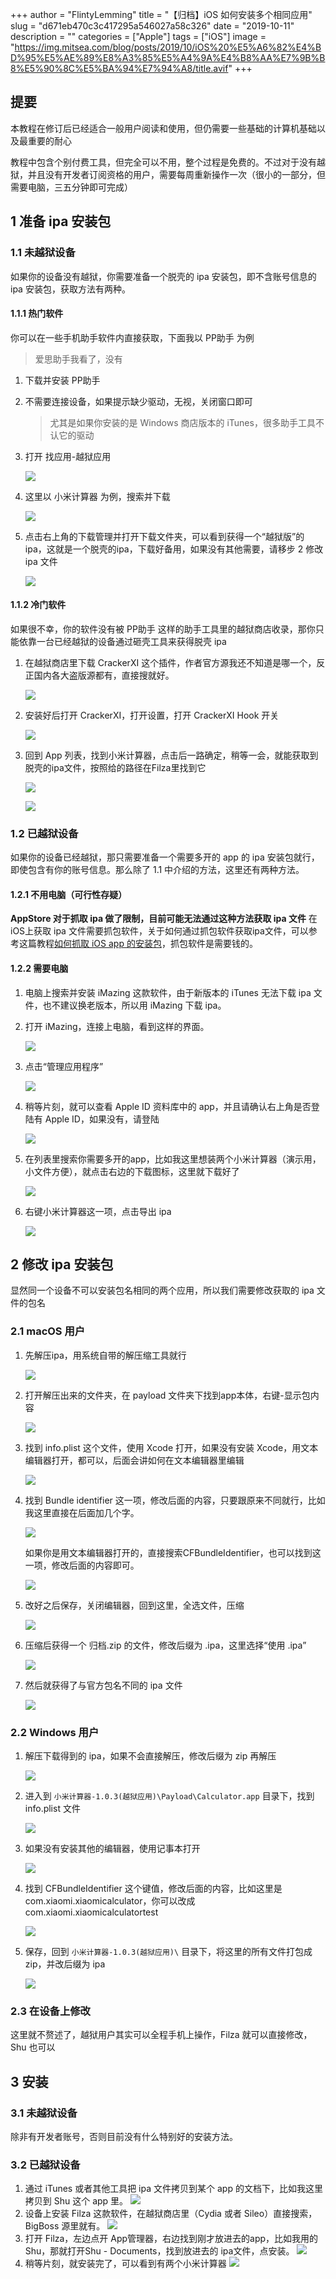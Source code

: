 +++
author = "FlintyLemming"
title = "【归档】iOS 如何安装多个相同应用"
slug = "d671eb470c3c417295a546027a58c326"
date = "2019-10-11"
description = ""
categories = ["Apple"]
tags = ["iOS"]
image = "https://img.mitsea.com/blog/posts/2019/10/iOS%20%E5%A6%82%E4%BD%95%E5%AE%89%E8%A3%85%E5%A4%9A%E4%B8%AA%E7%9B%B8%E5%90%8C%E5%BA%94%E7%94%A8/title.avif"
+++

## 提要
本教程在修订后已经适合一般用户阅读和使用，但仍需要一些基础的计算机基础以及最重要的耐心

教程中包含个别付费工具，但完全可以不用，整个过程是免费的。不过对于没有越狱，并且没有开发者订阅资格的用户，需要每周重新操作一次（很小的一部分，但需要电脑，三五分钟即可完成）

## 1 准备 ipa 安装包
### 1.1 未越狱设备
如果你的设备没有越狱，你需要准备一个脱壳的 ipa 安装包，即不含账号信息的 ipa 安装包，获取方法有两种。
#### 1.1.1 热门软件
你可以在一些手机助手软件内直接获取，下面我以 PP助手 为例
> 爱思助手我看了，没有
1. 下载并安装 PP助手
2. 不需要连接设备，如果提示缺少驱动，无视，关闭窗口即可
    > 尤其是如果你安装的是 Windows 商店版本的 iTunes，很多助手工具不认它的驱动
3. 打开 找应用-越狱应用

    ![](https://img.mitsea.com/blog/posts/2019/10/iOS%20%E5%A6%82%E4%BD%95%E5%AE%89%E8%A3%85%E5%A4%9A%E4%B8%AA%E7%9B%B8%E5%90%8C%E5%BA%94%E7%94%A8/1.avif)

4. 这里以 小米计算器 为例，搜索并下载

    ![](https://img.mitsea.com/blog/posts/2019/10/iOS%20%E5%A6%82%E4%BD%95%E5%AE%89%E8%A3%85%E5%A4%9A%E4%B8%AA%E7%9B%B8%E5%90%8C%E5%BA%94%E7%94%A8/2.avif)

5. 点击右上角的下载管理并打开下载文件夹，可以看到获得一个“越狱版”的ipa，这就是一个脱壳的ipa，下载好备用，如果没有其他需要，请移步 2 修改 ipa 文件

    ![](https://img.mitsea.com/blog/posts/2019/10/iOS%20%E5%A6%82%E4%BD%95%E5%AE%89%E8%A3%85%E5%A4%9A%E4%B8%AA%E7%9B%B8%E5%90%8C%E5%BA%94%E7%94%A8/3.avif)

#### 1.1.2 冷门软件
如果很不幸，你的软件没有被 PP助手 这样的助手工具里的越狱商店收录，那你只能依靠一台已经越狱的设备通过砸壳工具来获得脱壳 ipa
1. 在越狱商店里下载 CrackerXI 这个插件，作者官方源我还不知道是哪一个，反正国内各大盗版源都有，直接搜就好。

    ![](https://img.mitsea.com/blog/posts/2019/10/iOS%20%E5%A6%82%E4%BD%95%E5%AE%89%E8%A3%85%E5%A4%9A%E4%B8%AA%E7%9B%B8%E5%90%8C%E5%BA%94%E7%94%A8/4.avif)

2. 安装好后打开 CrackerXI，打开设置，打开 CrackerXI Hook 开关

    ![](https://img.mitsea.com/blog/posts/2019/10/iOS%20%E5%A6%82%E4%BD%95%E5%AE%89%E8%A3%85%E5%A4%9A%E4%B8%AA%E7%9B%B8%E5%90%8C%E5%BA%94%E7%94%A8/5.avif)

3. 回到 App 列表，找到小米计算器，点击后一路确定，稍等一会，就能获取到脱壳的ipa文件，按照给的路径在Filza里找到它

    ![](https://img.mitsea.com/blog/posts/2019/10/iOS%20%E5%A6%82%E4%BD%95%E5%AE%89%E8%A3%85%E5%A4%9A%E4%B8%AA%E7%9B%B8%E5%90%8C%E5%BA%94%E7%94%A8/6.avif)

    ![](https://img.mitsea.com/blog/posts/2019/10/iOS%20%E5%A6%82%E4%BD%95%E5%AE%89%E8%A3%85%E5%A4%9A%E4%B8%AA%E7%9B%B8%E5%90%8C%E5%BA%94%E7%94%A8/7.avif)

### 1.2 已越狱设备
如果你的设备已经越狱，那只需要准备一个需要多开的 app 的 ipa 安装包就行，即使包含有你的账号信息。那么除了 1.1 中介绍的方法，这里还有两种方法。
#### 1.2.1 不用电脑（可行性存疑）
**AppStore 对于抓取 ipa 做了限制，目前可能无法通过这种方法获取 ipa 文件**
在iOS上获取 ipa 文件需要抓包软件，关于如何通过抓包软件获取ipa文件，可以参考这篇教程[如何抓取 iOS app 的安装包](https://www.flinty.moe/how-to-get-ipa/)，抓包软件是需要钱的。
#### 1.2.2 需要电脑
1. 电脑上搜索并安装 iMazing 这款软件，由于新版本的 iTunes 无法下载 ipa 文件，也不建议换老版本，所以用 iMazing 下载 ipa。
2. 打开 iMazing，连接上电脑，看到这样的界面。

    ![](https://img.mitsea.com/blog/posts/2019/10/iOS%20%E5%A6%82%E4%BD%95%E5%AE%89%E8%A3%85%E5%A4%9A%E4%B8%AA%E7%9B%B8%E5%90%8C%E5%BA%94%E7%94%A8/8.avif)

3. 点击“管理应用程序”

    ![](https://img.mitsea.com/blog/posts/2019/10/iOS%20%E5%A6%82%E4%BD%95%E5%AE%89%E8%A3%85%E5%A4%9A%E4%B8%AA%E7%9B%B8%E5%90%8C%E5%BA%94%E7%94%A8/9.avif)

4. 稍等片刻，就可以查看 Apple ID 资料库中的 app，并且请确认右上角是否登陆有 Apple ID，如果没有，请登陆

    ![](https://img.mitsea.com/blog/posts/2019/10/iOS%20%E5%A6%82%E4%BD%95%E5%AE%89%E8%A3%85%E5%A4%9A%E4%B8%AA%E7%9B%B8%E5%90%8C%E5%BA%94%E7%94%A8/10.avif)

5. 在列表里搜索你需要多开的app，比如我这里想装两个小米计算器（演示用，小文件方便），就点击右边的下载图标，这里就下载好了

    ![](https://img.mitsea.com/blog/posts/2019/10/iOS%20%E5%A6%82%E4%BD%95%E5%AE%89%E8%A3%85%E5%A4%9A%E4%B8%AA%E7%9B%B8%E5%90%8C%E5%BA%94%E7%94%A8/11.avif)

6. 右键小米计算器这一项，点击导出 ipa

    ![](https://img.mitsea.com/blog/posts/2019/10/iOS%20%E5%A6%82%E4%BD%95%E5%AE%89%E8%A3%85%E5%A4%9A%E4%B8%AA%E7%9B%B8%E5%90%8C%E5%BA%94%E7%94%A8/12.avif)

## 2 修改 ipa 安装包
显然同一个设备不可以安装包名相同的两个应用，所以我们需要修改获取的 ipa 文件的包名
### 2.1 macOS 用户
1. 先解压ipa，用系统自带的解压缩工具就行

    ![](https://img.mitsea.com/blog/posts/2019/10/iOS%20%E5%A6%82%E4%BD%95%E5%AE%89%E8%A3%85%E5%A4%9A%E4%B8%AA%E7%9B%B8%E5%90%8C%E5%BA%94%E7%94%A8/13.avif)

2. 打开解压出来的文件夹，在 payload 文件夹下找到app本体，右键-显示包内容

    ![](https://img.mitsea.com/blog/posts/2019/10/iOS%20%E5%A6%82%E4%BD%95%E5%AE%89%E8%A3%85%E5%A4%9A%E4%B8%AA%E7%9B%B8%E5%90%8C%E5%BA%94%E7%94%A8/14.avif)

3. 找到 info.plist 这个文件，使用 Xcode 打开，如果没有安装 Xcode，用文本编辑器打开，都可以，后面会讲如何在文本编辑器里编辑

    ![](https://img.mitsea.com/blog/posts/2019/10/iOS%20%E5%A6%82%E4%BD%95%E5%AE%89%E8%A3%85%E5%A4%9A%E4%B8%AA%E7%9B%B8%E5%90%8C%E5%BA%94%E7%94%A8/15.avif)

4. 找到 Bundle identifier 这一项，修改后面的内容，只要跟原来不同就行，比如我这里直接在后面加几个字。

    ![](https://img.mitsea.com/blog/posts/2019/10/iOS%20%E5%A6%82%E4%BD%95%E5%AE%89%E8%A3%85%E5%A4%9A%E4%B8%AA%E7%9B%B8%E5%90%8C%E5%BA%94%E7%94%A8/16.avif)

    如果你是用文本编辑器打开的，直接搜索CFBundleIdentifier，也可以找到这一项，修改后面的内容即可。

    ![](https://img.mitsea.com/blog/posts/2019/10/iOS%20%E5%A6%82%E4%BD%95%E5%AE%89%E8%A3%85%E5%A4%9A%E4%B8%AA%E7%9B%B8%E5%90%8C%E5%BA%94%E7%94%A8/17.avif)

5. 改好之后保存，关闭编辑器，回到这里，全选文件，压缩

    ![](https://img.mitsea.com/blog/posts/2019/10/iOS%20%E5%A6%82%E4%BD%95%E5%AE%89%E8%A3%85%E5%A4%9A%E4%B8%AA%E7%9B%B8%E5%90%8C%E5%BA%94%E7%94%A8/18.avif)

6. 压缩后获得一个 归档.zip 的文件，修改后缀为 .ipa，这里选择“使用 .ipa”

    ![](https://img.mitsea.com/blog/posts/2019/10/iOS%20%E5%A6%82%E4%BD%95%E5%AE%89%E8%A3%85%E5%A4%9A%E4%B8%AA%E7%9B%B8%E5%90%8C%E5%BA%94%E7%94%A8/19.avif)

7. 然后就获得了与官方包名不同的 ipa 文件

    ![](https://img.mitsea.com/blog/posts/2019/10/iOS%20%E5%A6%82%E4%BD%95%E5%AE%89%E8%A3%85%E5%A4%9A%E4%B8%AA%E7%9B%B8%E5%90%8C%E5%BA%94%E7%94%A8/20.avif)

### 2.2 Windows 用户
1. 解压下载得到的 ipa，如果不会直接解压，修改后缀为 zip 再解压

    ![](https://img.mitsea.com/blog/posts/2019/10/iOS%20%E5%A6%82%E4%BD%95%E5%AE%89%E8%A3%85%E5%A4%9A%E4%B8%AA%E7%9B%B8%E5%90%8C%E5%BA%94%E7%94%A8/21.avif)

2. 进入到 `小米计算器-1.0.3(越狱应用)\Payload\Calculator.app` 目录下，找到 info.plist 文件

    ![](https://img.mitsea.com/blog/posts/2019/10/iOS%20%E5%A6%82%E4%BD%95%E5%AE%89%E8%A3%85%E5%A4%9A%E4%B8%AA%E7%9B%B8%E5%90%8C%E5%BA%94%E7%94%A8/22.avif)

3. 如果没有安装其他的编辑器，使用记事本打开

    ![](https://img.mitsea.com/blog/posts/2019/10/iOS%20%E5%A6%82%E4%BD%95%E5%AE%89%E8%A3%85%E5%A4%9A%E4%B8%AA%E7%9B%B8%E5%90%8C%E5%BA%94%E7%94%A8/23.avif)

4. 找到 CFBundleIdentifier 这个键值，修改后面的内容，比如这里是 com.xiaomi.xiaomicalculator，你可以改成 com.xiaomi.xiaomicalculatortest 

    ![](https://img.mitsea.com/blog/posts/2019/10/iOS%20%E5%A6%82%E4%BD%95%E5%AE%89%E8%A3%85%E5%A4%9A%E4%B8%AA%E7%9B%B8%E5%90%8C%E5%BA%94%E7%94%A8/24.avif)

5. 保存，回到 `小米计算器-1.0.3(越狱应用)\` 目录下，将这里的所有文件打包成 zip，并改后缀为 ipa

    ![](https://img.mitsea.com/blog/posts/2019/10/iOS%20%E5%A6%82%E4%BD%95%E5%AE%89%E8%A3%85%E5%A4%9A%E4%B8%AA%E7%9B%B8%E5%90%8C%E5%BA%94%E7%94%A8/25.avif)

### 2.3 在设备上修改
这里就不赘述了，越狱用户其实可以全程手机上操作，Filza 就可以直接修改，Shu 也可以

## 3 安装
### 3.1 未越狱设备
除非有开发者账号，否则目前没有什么特别好的安装方法。

### 3.2 已越狱设备
1. 通过 iTunes 或者其他工具把 ipa 文件拷贝到某个 app 的文档下，比如我这里拷贝到 Shu 这个 app 里。
    ![](https://img.mitsea.com/blog/posts/2019/10/iOS%20%E5%A6%82%E4%BD%95%E5%AE%89%E8%A3%85%E5%A4%9A%E4%B8%AA%E7%9B%B8%E5%90%8C%E5%BA%94%E7%94%A8/26.avif)
2. 设备上安装 Filza 这款软件，在越狱商店里（Cydia 或者 Sileo）直接搜索，BigBoss 源里就有。
    ![](https://img.mitsea.com/blog/posts/2019/10/iOS%20%E5%A6%82%E4%BD%95%E5%AE%89%E8%A3%85%E5%A4%9A%E4%B8%AA%E7%9B%B8%E5%90%8C%E5%BA%94%E7%94%A8/27.avif)
3. 打开 Filza，左边点开 App管理器，右边找到刚才放进去的app，比如我用的 Shu，那就打开Shu - Documents，找到放进去的 ipa文件，点安装。
    ![](https://img.mitsea.com/blog/posts/2019/10/iOS%20%E5%A6%82%E4%BD%95%E5%AE%89%E8%A3%85%E5%A4%9A%E4%B8%AA%E7%9B%B8%E5%90%8C%E5%BA%94%E7%94%A8/28.avif)
4. 稍等片刻，就安装完了，可以看到有两个小米计算器
    ![](https://img.mitsea.com/blog/posts/2019/10/iOS%20%E5%A6%82%E4%BD%95%E5%AE%89%E8%A3%85%E5%A4%9A%E4%B8%AA%E7%9B%B8%E5%90%8C%E5%BA%94%E7%94%A8/29.avif)
